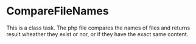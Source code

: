 # CompareFileNames

This is a class task. 
The php file compares the names of files and returns result wheather they exist or nor, or if they have the exact same content.
